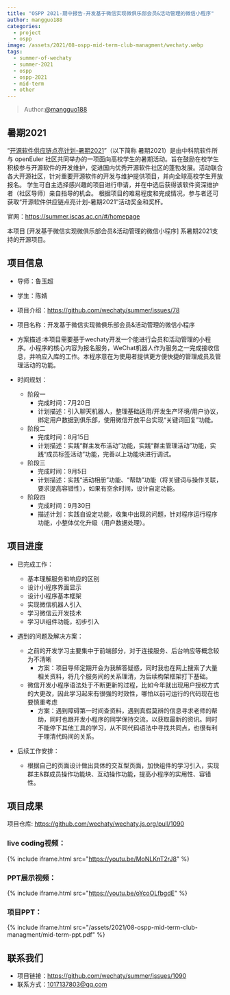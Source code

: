 ```yaml
---
title: "OSPP 2021-期中报告-开发基于微信实现微俱乐部会员&活动管理的微信小程序"
author: mangguo188
categories:
  - project
  - ospp
image: /assets/2021/08-ospp-mid-term-club-managment/wechaty.webp
tags:
  - summer-of-wechaty
  - summer-2021
  - ospp
  - ospp-2021
  - mid-term
  - other
---
```


> Author:[@mangguo188](https://github.com/mangguo188)

## 暑期2021

 “[开源软件供应链点亮计划-暑期2021](https://summer.iscas.ac.cn)”（以下简称 暑期2021）是由中科院软件所与 openEuler 社区共同举办的一项面向高校学生的暑期活动。旨在鼓励在校学生积极参与开源软件的开发维护，促进国内优秀开源软件社区的蓬勃发展。活动联合各大开源社区，针对重要开源软件的开发与维护提供项目，并向全球高校学生开放报名。 学生可自主选择感兴趣的项目进行申请，并在中选后获得该软件资深维护者（社区导师）亲自指导的机会。 根据项目的难易程度和完成情况，参与者还可获取“开源软件供应链点亮计划-暑期2021”活动奖金和奖杯。

官网：<https://summer.iscas.ac.cn/#/homepage>

本项目 [开发基于微信实现微俱乐部会员&活动管理的微信小程序] 系暑期2021支持的开源项目。

## 项目信息

- 导师：鲁玉超

- 学生：陈婧

- 项目介绍：<https://github.com/wechaty/summer/issues/78>

- 项目名称：开发基于微信实现微俱乐部会员&活动管理的微信小程序  
- 方案描述:本项目需要基于wechaty开发一个能进行会员和活动管理的小程序。小程序的核心内容为报名服务，WeChat机器人作为服务之一完成接收信息，并响应入库的工作。本程序意在为使用者提供更方便快捷的管理成员及管理活动的功能。

- 时间规划：
  - 阶段一
    - 完成时间：7月20日
    - 计划描述：引入聊天机器人，整理基础适用/开发生产环境/用户协议，绑定用户数据到俱乐部，使用微信开放平台实现“关键词回复”功能。
  - 阶段二
    - 完成时间：8月15日
    - 计划描述：实践“群主发布活动”功能，实践“群主管理活动”功能，实践“成员标签活动”功能，完善以上功能块进行调试。
  - 阶段三
    - 完成时间：9月5日
    - 计划描述：实践“活动相册”功能、“帮助”功能（将关键词与操作关联，要求提高容错性），如果有空余时间，设计自定功能。
  - 阶段四
    - 完成时间：9月30日
    - 描述计划：实践自设定功能，收集中出现的问题，针对程序运行程序功能，小整体优化升级（用户数据处理）。

## 项目进度

- 已完成工作：
  - 基本理解服务和响应的区别
  - 设计小程序界面显示
  - 设计小程序基本框架
  - 实现微信机器人引入
  - 学习微信云开发技术
  - 学习UI组件功能，初步引入

- 遇到的问题及解决方案：
  - 之前的开发学习主要集中于前端部分，对于连接服务、后台响应等概念较为不清晰
    - 方案：项目导师定期开会为我解答疑惑，同时我也在网上搜索了大量相关资料，将几个服务间的关系理清，为后续构架框架打下基础。
  - 微信开发小程序语法处于不断更新的过程，比如今年就出现用户授权方式的大更改，因此学习起来有很强的时效性，哪怕以前可运行的代码现在也要慎重考虑
    - 方案：遇到障碍第一时间查资料，遇到真假莫辨的信息寻求老师的帮助，同时也跟开发小程序的同学保持交流，以获取最新的资讯。同时不能停下其他工具的学习，从不同代码语法中寻找共同点，也很有利于理清代码间的关系。

- 后续工作安排：
  - 根据自己的页面设计做出具体的交互型页面，加快组件的学习引入，实现群主&群成员操作功能块、互动操作功能，提高小程序的实用性、容错性。

## 项目成果

项目仓库: <https://github.com/wechaty/wechaty.js.org/pull/1090>  

### live coding视频：

{% include iframe.html src="https://youtu.be/MoNLKnT2rJ8" %}

### PPT展示视频：

{% include iframe.html src="https://youtu.be/oYcoOLfbgdE" %}

### 项目PPT：

{% include iframe.html src="/assets/2021/08-ospp-mid-term-club-managment/mid-term-ppt.pdf" %}

## 联系我们

- 项目链接：<https://github.com/wechaty/summer/issues/1090>  
- 联系方式：1017137803@qq.com
